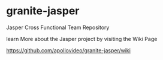 # granite-jasper
Jasper Cross Functional Team Repository

learn More about the Jasper project by visiting the Wiki Page

https://github.com/apollovideo/granite-jasper/wiki
